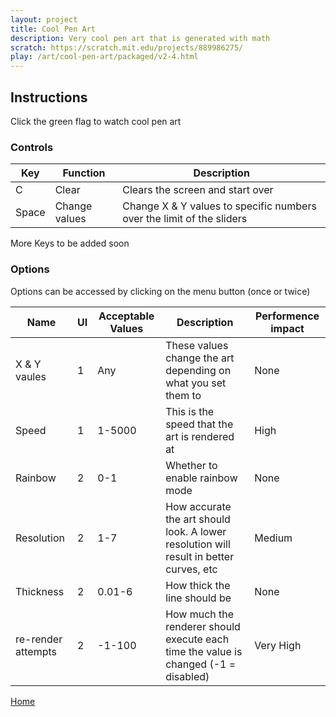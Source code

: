 ```yaml
---
layout: project
title: Cool Pen Art
description: Very cool pen art that is generated with math
scratch: https://scratch.mit.edu/projects/889986275/
play: /art/cool-pen-art/packaged/v2-4.html
---
```


## Instructions

Click the green flag to watch cool pen art

### Controls

| Key   | Function      | Description                                                           |
| ----- | ------------- | --------------------------------------------------------------------- |
| C     | Clear         | Clears the screen and start over                                      |
| Space | Change values | Change X & Y values to specific numbers over the limit of the sliders |

More Keys to be added soon

### Options

Options can be accessed by clicking on the menu button (once or twice)

| Name               | UI  | Acceptable Values | Description                                                                            | Performence impact |
| ------------------ | --- | ----------------- | -------------------------------------------------------------------------------------- | ------------------ |
| X & Y vaules       | 1   | Any               | These values change the art depending on what you set them to                          | None               |
| Speed              | 1   | 1-5000            | This is the speed that the art is rendered at                                          | High               |
| Rainbow            | 2   | 0-1               | Whether to enable rainbow mode                                                         | None               |
| Resolution         | 2   | 1-7               | How accurate the art should look. A lower resolution will result in better curves, etc | Medium             |
| Thickness          | 2   | 0.01-6            | How thick the line should be                                                           | None               |
| re-render attempts | 2   | -1-100            | How much the renderer should execute each time the value is changed (-1 = disabled)    | Very High          |

[Home](/cool-turbowarp-projects/)
